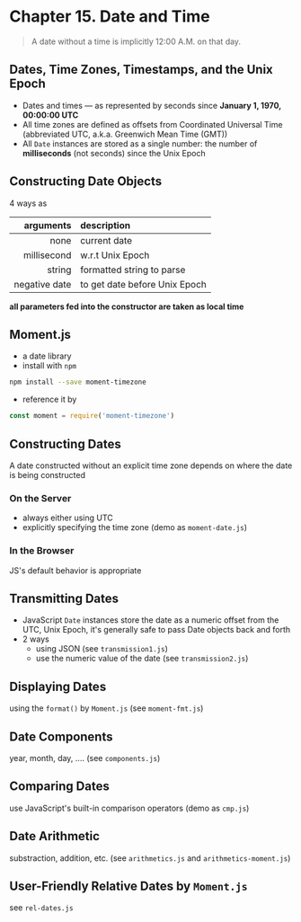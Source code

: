 # Chapter 15. Date and Time  

> A date without a time is implicitly 12:00 A.M. on that day.  

## Dates, Time Zones, Timestamps, and the Unix Epoch  
+ Dates and times — as represented by seconds since **January 1, 1970, 00:00:00 UTC**  
+ All time zones are defined as offsets from Coordinated Universal Time (abbreviated UTC, a.k.a. Greenwich Mean Time (GMT))  
+ All `Date` instances are stored as a single number: the number of **milliseconds** (not seconds) since the Unix Epoch  

## Constructing Date Objects  
4 ways as  

arguments     | description  
-------------:|:-----------------------------
none          | current date 
millisecond   | w.r.t Unix Epoch
string        | formatted string to parse  
negative date | to get date before Unix Epoch 

**all parameters fed into the constructor are taken as local time**

## Moment.js  
+ a date library  
+ install with `npm`  
```bash
npm install --save moment-timezone
```
+ reference it by  
```javascript
const moment = require('moment-timezone')
```

## Constructing Dates  
A date constructed without an explicit time zone depends on where the date is being constructed

### On the Server  
+ always either using UTC  
+ explicitly specifying the time zone (demo as `moment-date.js`)  

### In the Browser
JS's default behavior is appropriate

## Transmitting Dates  
+ JavaScript `Date` instances store the date as a numeric offset from the UTC, Unix Epoch, it's generally safe to pass Date objects back and forth  
+ 2 ways  
  - using JSON (see `transmission1.js`) 
  - use the numeric value of the date (see `transmission2.js`)  

## Displaying Dates  
using the `format()` by `Moment.js` (see `moment-fmt.js`)  

## Date Components  
year, month, day, .... (see `components.js`)  

## Comparing Dates  
use JavaScript's built-in comparison operators (demo as `cmp.js`)  

## Date Arithmetic  
substraction, addition, etc. (see `arithmetics.js` and `arithmetics-moment.js`)  

## User-Friendly Relative Dates by `Moment.js`  
see `rel-dates.js`  
